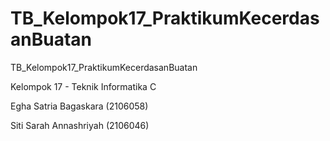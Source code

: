 # TB_Kelompok17_PraktikumKecerdasanBuatan
TB_Kelompok17_PraktikumKecerdasanBuatan


Kelompok 17 - Teknik Informatika C

Egha Satria Bagaskara (2106058)

Siti Sarah Annashriyah (2106046)
